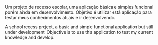 Um projeto de recesso escolar, uma aplicação básica e simples funcional porém ainda em desenvolvimento. 
Objetivo é utilizar está aplicação para testar meus conhecimentos atuais e ir desenvolvendo.  

A school recess project, a basic and simple functional application but still under development. 
Objective is to use this application to test my current knowledge and develop.
